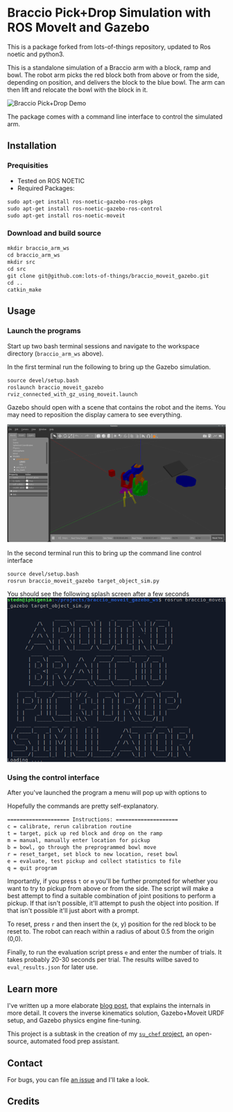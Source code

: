 # Braccio Pick+Drop Simulation with ROS MoveIt and Gazebo

This is a package forked from lots-of-things repository, updated to Ros noetic and python3.

This is a standalone simulation of a Braccio arm with a block, ramp and bowl.  The robot arm picks the red block both from above or from the side, depending on position, and delivers the block to the blue bowl. The arm can then lift and relocate the bowl with the block in it.

![Braccio Pick+Drop Demo](doc/braccio_pick_demo.gif)

The package comes with a command line interface to control the simulated arm.

## Installation

### Prequisities
*  Tested on ROS NOETIC
*  Required Packages:
```
sudo apt-get install ros-noetic-gazebo-ros-pkgs 
sudo apt-get install ros-noetic-gazebo-ros-control
sudo apt-get install ros-noetic-moveit
```

### Download and build source
```
mkdir braccio_arm_ws
cd braccio_arm_ws
mkdir src
cd src
git clone git@github.com:lots-of-things/braccio_moveit_gazebo.git
cd ..
catkin_make
```

## Usage

### Launch the programs

Start up two bash terminal sessions and navigate to the workspace directory (`braccio_arm_ws` above).

In the first terminal run the following to bring up the Gazebo simulation.
```
source devel/setup.bash
roslaunch braccio_moveit_gazebo rviz_connected_with_gz_using_moveit.launch
```

Gazebo should open with a scene that contains the robot and the items.  You may need to reposition the display camera to see everything.

![Gazebo scene](doc/gazebo_open.png)

In the second terminal run this to bring up the command line control interface
```
source devel/setup.bash
rosrun braccio_moveit_gazebo target_object_sim.py
```

You should see the following splash screen after a few seconds
![Command Line Program Welcome](doc/cmd_line_welcome.png)


### Using the control interface
After you've launched the program a menu will pop up with options to

Hopefully the commands are pretty self-explanatory.
```
==================== Instructions: ====================
c = calibrate, rerun calibration routine
t = target, pick up red block and drop on the ramp
m = manual, manually enter location for pickup
b = bowl, go through the preprogrammed bowl move
r = reset_target, set block to new location, reset bowl
e = evaluate, test pickup and collect statistics to file
q = quit program
```

Importantly, if you press `t` or `m` you'll be further prompted for whether you want to try to pickup from above or from the side.  The script will make a best attempt to find a suitable combination of joint positions to perform a pickup.  If that isn't possible, it'll attempt to push the object into position. If that isn't possible it'll just abort with a prompt.

To reset, press `r` and then insert the (x, y) position for the red block to be reset to.  The robot can reach within a radius of about 0.5 from the origin (0,0).

Finally, to run the evaluation script press `e` and enter the number of trials.  It takes probably 20-30 seconds per trial.  The results willbe saved to `eval_results.json` for later use.

## Learn more

I've written up a more elaborate [blog post](#), that explains the internals in more detail. It covers the inverse kinematics solution, Gazebo+Moveit URDF setup, and Gazebo physics engine fine-tuning.

This project is a subtask in the creation of my [`su_chef` project](https://bonkerfield.org/su_chef/), an open-source, automated food prep assistant.

## Contact

For bugs, you can file [an issue](https://github.com/caesar753/braccio_moveit_gazebo/issues) and I'll take a look.

## Credits
